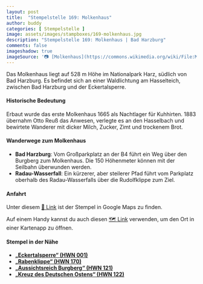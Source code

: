 ```yaml
---
layout: post
title:  "Stempelstelle 169: Molkenhaus"
author: buddy
categories: [ Stempelstelle ]
image: assets/images/stampboxes/169-molkenhaus.jpg
description: "Stempelstelle 169: Molkenhaus | Bad Harzburg"
comments: false
imageshadow: true
imageSource: '📷 [Molkenhaus](https://commons.wikimedia.org/wiki/File:Molkenhaus.jpg) von Der ursprünglich hochladende Benutzer war <a href="https://en.wikipedia.org/wiki/de:User:Hejkal" class="extiw" title="w:de:User:Hejkal">Hejkal</a> in der <a href="https://en.wikipedia.org/wiki/de:" class="extiw" title="w:de:">Wikipedia auf Deutsch</a> unter Lizenz [CC BY-SA 2.0 de](https://creativecommons.org/licenses/by-sa/2.0/de/deed.en)'
---
```


Das Molkenhaus liegt auf 528 m Höhe im Nationalpark Harz, südlich von Bad Harzburg. Es befindet sich an einer Waldlichtung am Hasselteich, zwischen Bad Harzburg und der Eckertalsperre. 

#### Historische Bedeutung

Erbaut wurde das erste Molkenhaus 1665 als Nachtlager für Kuhhirten. 1883 übernahm Otto Reuß das Anwesen, verlegte es an den Hasselbach und bewirtete Wanderer mit dicker Milch, Zucker, Zimt und trockenem Brot. 

#### Wanderwege zum Molkenhaus

- **Bad Harzburg**: Vom Großparkplatz an der B4 führt ein Weg über den Burgberg zum Molkenhaus. Die 150 Höhenmeter können mit der Seilbahn überwunden werden. 
- **Radau-Wasserfall**: Ein kürzerer, aber steilerer Pfad führt vom Parkplatz oberhalb des Radau-Wasserfalls über die Rudolfklippe zum Ziel. 

#### Anfahrt

Unter diesem [📍 Link](https://www.google.com/maps/dir/?api=1&origin=&destination=51.85568%2C%2010.57310) ist der Stempel in Google Maps zu finden.

<div class="android-only">
  Auf einem Handy kannst du auch diesen 
  <a href="geo:51.85568,10.57310">🗺️ Link</a> 
  verwenden, um den Ort in einer Kartenapp zu öffnen.
  <p></p>
</div>

#### Stempel in der Nähe

- [**„Eckertalsperre“ (HWN 001)**](/stempelstelle-1-eckertalsperre)
- [**„Rabenklippe“ (HWN 170)**](/stempelstelle-170-rabenklippe)
- [**„Aussichtsreich Burgberg“ (HWN 121)**](/stempelstelle-121-aussichtsreich-burgberg)
- [**„Kreuz des Deutschen Ostens“ (HWN 122)**](/stempelstelle-122-kreuz-des-deutschen-ostens)

